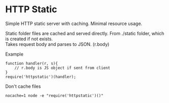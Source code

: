 HTTP Static
===========

Simple HTTP static server with caching.  Minimal resource usage.  
    
Static folder files are cached and served directly.  From ./static folder, which is created if not exists.    
Takes request body and parses to JSON. (r.body)    

Example
````
function handler(r, s){
	// r.body is JS object if sent from client
}
require('httpstatic')(handler);
````

Don't cache files
````
nocache=1 node -e "require('httpstatic')()"
````
